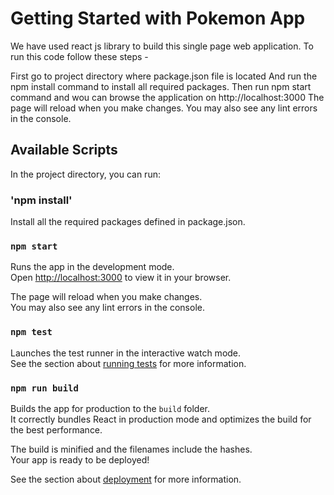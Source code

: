 # Getting Started with Pokemon App

 We have used react js library to build this single page web application. To run this code follow these steps -

First go to project directory where package.json file is located And run the npm install command to install all required packages.
Then run npm start command and wou can browse the application  on http://localhost:3000
The page will reload when you make changes.
You may also see any lint errors in the console.

## Available Scripts

In the project directory, you can run:

### 'npm install'

Install all the required packages defined in package.json.

### `npm start`

Runs the app in the development mode.\
Open [http://localhost:3000](http://localhost:3000) to view it in your browser.

The page will reload when you make changes.\
You may also see any lint errors in the console.

### `npm test`

Launches the test runner in the interactive watch mode.\
See the section about [running tests](https://facebook.github.io/create-react-app/docs/running-tests) for more information.

### `npm run build`

Builds the app for production to the `build` folder.\
It correctly bundles React in production mode and optimizes the build for the best performance.

The build is minified and the filenames include the hashes.\
Your app is ready to be deployed!

See the section about [deployment](https://facebook.github.io/create-react-app/docs/deployment) for more information.

